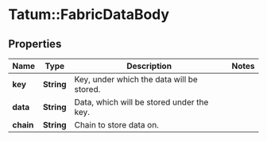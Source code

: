 # Tatum::FabricDataBody

## Properties
Name | Type | Description | Notes
------------ | ------------- | ------------- | -------------
**key** | **String** | Key, under which the data will be stored. | 
**data** | **String** | Data, which will be stored under the key. | 
**chain** | **String** | Chain to store data on. | 

